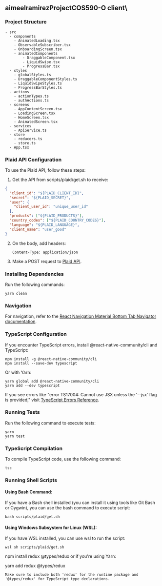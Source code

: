 ## aimeelramirezProjectCOS590-O client\

### Project Structure

```
- src
  - components
    - AnimatedLoading.tsx
    - ObservableSubscriber.tsx
    - OnboardingScreen.tsx
    - animatedComponents
        - DraggableComponent.tsx
        - LiquidSwipe.tsx
        - ProgressBar.tsx
  - styles
    - globalStyles.ts
    - DraggableComponentStyles.ts
    - LiquidSwipeStyles.ts
    - ProgressBarStyles.ts
  - actions
    - actionTypes.ts
    - authActions.ts
  - screens
    - AppContentScreen.tsx
    - LoadingScreen.tsx
    - HomeScreen.tsx
    - AnimatedScreen.tsx
  - services
    - ApiService.ts
  - store
    - reducers.ts
    - store.ts
  - App.tsx
```

### Plaid API Configuration

To use the Plaid API, follow these steps:

1. Get the API from scripts/plaid/get.sh to receive:

```json
{
  "client_id": "${PLAID_CLIENT_ID}",
  "secret": "${PLAID_SECRET}",
  "user": {
    "client_user_id": "unique_user_id"
  },
  "products": ["${PLAID_PRODUCTS}"],
  "country_codes": ["${PLAID_COUNTRY_CODES}"],
  "language": "${PLAID_LANGUAGE}",
  "client_name": "user_good"
}
```

2. On the body, add headers:

   ```
   Content-Type: application/json
   ```

3. Make a POST request to [Plaid API](https://github.com/plaid/plaid-node?tab=readme-ov-file#getting-started).

### Installing Dependencies

Run the following commands:

```
yarn clean
```

### Navigation

For navigation, refer to the [React Navigation Material Bottom Tab Navigator documentation](https://reactnavigation.org/docs/material-bottom-tab-navigator).

### TypeScript Configuration

If you encounter TypeScript errors, install @react-native-community/cli and TypeScript:

```
npm install -g @react-native-community/cli
npm install --save-dev typescript
```

Or with Yarn:

```
yarn global add @react-native-community/cli
yarn add --dev typescript
```

If you see errors like "error TS17004: Cannot use JSX unless the '--jsx' flag is provided," visit [TypeScript Errors Reference](https://typescript.tv/errors/#ts17004).

### Running Tests

Run the following command to execute tests:

```
yarn
yarn test
```

### TypeScript Compilation

To compile TypeScript code, use the following command:

```
tsc
```

### Running Shell Scripts

#### Using Bash Command:

If you have a Bash shell installed (you can install it using tools like Git Bash or Cygwin), you can use the bash command to execute script:

```
bash scripts/plaid/get.sh
```

#### Using Windows Subsystem for Linux (WSL):

If you have WSL installed, you can use wsl to run the script:

```
wsl sh scripts/plaid/get.sh
```


npm install redux @types/redux
or if you're using Yarn:

yarn add redux @types/redux
```
Make sure to include both 'redux' for the runtime package and '@types/redux' for TypeScript type declarations.